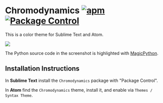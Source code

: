 # Chromodynamics [![apm](https://img.shields.io/apm/dm/chromodynamics.svg?label=Atom)](https://atom.io/themes/chromodynamics) [![Package Control](https://img.shields.io/packagecontrol/dt/Color%20Scheme%20-%20Chromodynamics.svg?label=Sublime%20Text)](https://packagecontrol.io/packages/Color%20Scheme%20-%20Chromodynamics)

This is a color theme for Sublime Text and Atom.

![](https://magicstack.github.io/MagicPython/example.png)

The Python source code in the screenshot is highlighted with
[MagicPython](https://github.com/MagicStack/MagicPython).



## Installation Instructions

In **Sublime Text** install the `Chromodynamics` package with "Package Control".

In **Atom** find the `Chromodynamics` theme, install it, and enable via
`Themes / Syntax Theme`.
